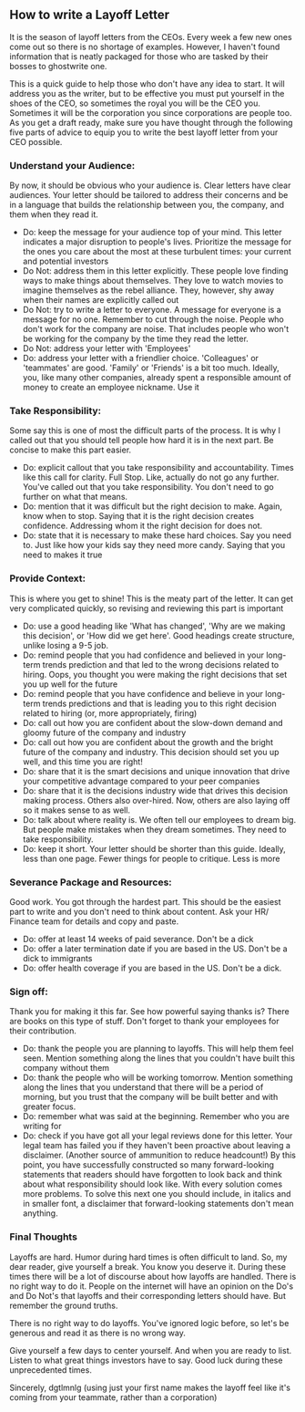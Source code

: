 ## How to write a Layoff Letter

It is the season of layoff letters from the CEOs. Every week a few new ones come out so there is no shortage of examples. However, I haven't found information that is neatly packaged for those who are tasked by their bosses to ghostwrite one. 

This is a quick guide to help those who don't have any idea to start. It will address you as the writer, but to be effective you must put yourself in the shoes of the CEO, so sometimes the royal you will be the CEO you. Sometimes it will be the corporation you since corporations are people too. 
As you get a draft ready, make sure you have thought through the following five parts of advice to equip you to write the best layoff letter from your CEO possible.

### Understand your Audience:

By now, it should be obvious who your audience is. Clear letters have clear audiences. Your letter should be tailored to address their concerns and be in a language that builds the relationship between you, the company, and them when they read it.

*	Do: keep the message for your audience top of your mind. This letter indicates a major disruption to people's lives. Prioritize the message for the ones you care about the most at these turbulent times: your current and potential investors
*	Do Not: address them in this letter explicitly. These people love finding ways to make things about themselves. They love to watch movies to imagine themselves as the rebel alliance. They, however, shy away when their names are explicitly called out
*	Do Not: try to write a letter to everyone. A message for everyone is a message for no one. Remember to cut through the noise. People who don't work for the company are noise. That includes people who won't be working for the company by the time they read the letter.
*	Do Not: address your letter with 'Employees'
*	Do: address your letter with a friendlier choice. 'Colleagues' or 'teammates' are good. 'Family' or 'Friends' is a bit too much. Ideally, you, like many other companies, already spent a responsible amount of money to create an employee nickname. Use it

### Take Responsibility:

Some say this is one of most the difficult parts of the process. It is why I called out that you should tell people how hard it is in the next part. Be concise to make this part easier.

*	Do: explicit callout that you take responsibility and accountability. Times like this call for clarity. Full Stop. Like, actually do not go any further. You've called out that you take responsibility. You don't need to go further on what that means.
*	Do: mention that it was difficult but the right decision to make. Again, know when to stop. Saying that it is the right decision creates confidence. Addressing whom it the right decision for does not.
*	Do: state that it is necessary to make these hard choices. Say you need to. Just like how your kids say they need more candy. Saying that you need to makes it true

### Provide Context:

This is where you get to shine! This is the meaty part of the letter. It can get very complicated quickly, so revising and reviewing this part is important

*	Do: use a good heading like 'What has changed', 'Why are we making this decision', or 'How did we get here'. Good headings create structure, unlike losing a 9-5 job.
*	Do: remind people that you had confidence and believed in your long-term trends prediction and that led to the wrong decisions related to hiring. Oops, you thought you were making the right decisions that set you up well for the future
*	Do: remind people that you have confidence and believe in your long-term trends predictions and that is leading you to this right decision related to hiring (or, more appropriately, firing)
*	Do: call out how you are confident about the slow-down demand and gloomy future of the company and industry
*	Do: call out how you are confident about the growth and the bright future of the company and industry. This decision should set you up well, and this time you are right!
*	Do: share that it is the smart decisions and unique innovation that drive your competitive advantage compared to your peer companies
*	Do: share that it is the decisions industry wide that drives this decision making process. Others also over-hired. Now, others are also laying off so it makes sense to as well.
* Do: talk about where reality is. We often tell our employees to dream big. But people make mistakes when they dream sometimes. They need to take responsibility.
*	Do: keep it short. Your letter should be shorter than this guide. Ideally, less than one page. Fewer things for people to critique. Less is more

### Severance Package and Resources:

Good work. You got through the hardest part. This should be the easiest part to write and you don't need to think about content. Ask your HR/ Finance team for details and copy and paste.

*	Do: offer at least 14 weeks of paid severance. Don't be a dick
*	Do: offer a later termination date if you are based in the US. Don't be a dick to immigrants
*	Do: offer health coverage if you are based in the US. Don't be a dick.

### Sign off:

Thank you for making it this far. See how powerful saying thanks is? There are books on this type of stuff. Don't forget to thank your employees for their contribution.

* Do: thank the people you are planning to layoffs. This will help them feel seen. Mention something along the lines that you couldn't have built this company without them
* Do: thank the people who will be working tomorrow. Mention something along the lines that you understand that there will be a period of morning, but you trust that the company will be built better and with greater focus.
*	Do: remember what was said at the beginning. Remember who you are writing for
*	Do: check if you have got all your legal reviews done for this letter. Your legal team has failed you if they haven't been proactive about leaving a disclaimer. (Another source of ammunition to reduce headcount!) By this point, you have successfully constructed so many forward-looking statements that readers should have forgotten to look back and think about what responsibility should look like. With every solution comes more problems. To solve this next one you should include, in italics and in smaller font, a disclaimer that forward-looking statements don't mean anything. 


### Final Thoughts

Layoffs are hard. Humor during hard times is often difficult to land. So, my dear reader, give yourself a break. You know you deserve it. During these times there will be a lot of discourse about how layoffs are handled. There is no right way to do it. People on the internet will have an opinion on the Do's and Do Not's that layoffs and their corresponding letters should have. But remember the ground truths.

There is no right way to do layoffs. You've ignored logic before, so let's be generous and read it as there is no wrong way.

Give yourself a few days to center yourself. And when you are ready to list. Listen to what great things investors have to say. Good luck during these unprecedented times.

Sincerely, 
dgtlmnlg (using just your first name makes the layoff feel like it's coming from your teammate, rather than a corporation)

